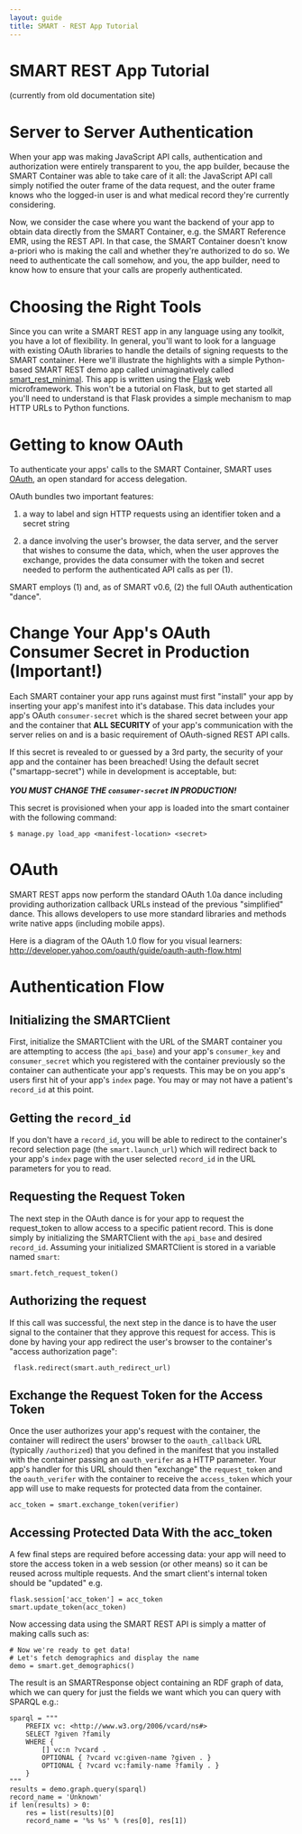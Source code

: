 ```yaml
---
layout: guide
title: SMART - REST App Tutorial
---
```


# SMART REST App Tutorial
(currently from old documentation site)

# Server to Server Authentication

When your app was making JavaScript API calls, authentication and authorization
were entirely transparent to you, the app builder, because the SMART Container
was able to take care of it all: the JavaScript API call simply notified the
outer frame of the data request, and the outer frame knows who the logged-in
user is and what medical record they're currently considering.

Now, we consider the case where you want the backend of your app to obtain data
directly from the SMART Container, e.g. the SMART Reference EMR, using the REST
API. In that case, the SMART Container doesn't know a-priori who is making the
call and whether they're authorized to do so. We need to authenticate the call
somehow, and you, the app builder, need to know how to ensure that your calls
are properly authenticated.


# Choosing the Right Tools

Since you can write a SMART REST app in any language using any toolkit,
you have a lot of flexibility. In general, you'll want to look for a
language with existing OAuth libraries to handle the details of signing
requests to the SMART container. Here we'll illustrate the highlights
with a simple Python-based SMART REST demo app called unimaginatively
called [smart_rest_minimal][].  This app is written using the [Flask][]
web microframework. This won't be a tutorial on Flask, but to get
started all you'll need to understand is that Flask provides a simple
mechanism to map HTTP URLs to Python functions.

[smart_rest_minimal]: https://github.com/chb/smart_rest_minimal
[flask]: http://flask.pocoo.org/


# Getting to know OAuth

To authenticate your apps' calls to the SMART Container, SMART uses
[OAuth][], an open standard for access delegation.

[oauth]: http://tools.ietf.org/html/rfc5849


OAuth bundles two important features:

1. a way to label and sign HTTP requests using an identifier token and a
secret string

2. a dance involving the user's browser, the data server,
and the server that wishes to consume the data, which, when the user
approves the exchange, provides the data consumer with the token and
secret needed to perform the authenticated API calls as per (1).

SMART employs (1) and, as of SMART v0.6, (2) the full OAuth
authentication "dance".


# Change Your App's OAuth Consumer Secret in Production (Important!)

Each SMART container your app runs against must first "install" your app
by inserting your app's manifest into it's database. This data includes
your app's OAuth `consumer-secret` which is the shared secret between
your app and the container that __ALL SECURITY__ of your app's
communication with the server relies on and is a basic requirement of
OAuth-signed REST API calls.

<div id='consumer_secret_warning' class='red_box'>
  If this secret is revealed to or guessed by a 3rd party, the security of
  your app and the container has been breached! Using the default secret
  ("smartapp-secret") while in development is acceptable, but:
  <br />
  <br />
  <strong>
    <em>
      YOU MUST CHANGE THE <code>consumer-secret</code> IN PRODUCTION!
    </em>
  </strong>
</div>

This secret is provisioned when your app is loaded into the smart
container with the following command:

    $ manage.py load_app <manifest-location> <secret>


# OAuth

SMART REST apps now perform the standard OAuth 1.0a dance including
providing authorization callback URLs instead of the previous
"simplified" dance. This allows developers to use more standard
libraries and methods write native apps (including mobile apps).

Here is a diagram of the OAuth 1.0 flow for you visual learners:
<http://developer.yahoo.com/oauth/guide/oauth-auth-flow.html>


# Authentication Flow

## Initializing the SMARTClient

First, initialize the SMARTClient with the URL of the SMART container
you are attempting to access (the `api_base`) and your app's
`consumer_key` and `consumer_secret` which you registered with the
container previously so the container can authenticate your app's
requests. This may be on you app's users first hit of your app's `index`
page. You may or may not have a patient's `record_id` at this point.


## Getting the `record_id`

If you don't have a `record_id`, you will be able to redirect to the
container's record selection page (the `smart.launch_url`) which will
redirect back to your app's `index` page with the user selected
`record_id` in the URL parameters for you to read.


## Requesting the Request Token

The next step in the OAuth dance is for your app to request the
request_token to allow access to a specific patient record. This is done
simply by initializing the SMARTClient with the `api_base` and desired
`record_id`. Assuming your initialized SMARTClient is stored in a
variable named `smart`:


    smart.fetch_request_token()


## Authorizing the request

If this call was successful, the next step in the dance is to have
the user signal to the container that they approve this request for
access. This is done by having your app redirect the user's browser
to the container's "access authorization page":

     flask.redirect(smart.auth_redirect_url)


## Exchange the Request Token for the Access Token

Once the user authorizes your app's request with the container, the
container will redirect the users' browser to the `oauth_callback` URL
(typically `/authorized`) that you defined in the manifest that you
installed with the container passing an `oauth_verifer` as a HTTP
parameter. Your app's handler for this URL should then "exchange" the
`request_token` and the `oauth_verifer` with the container to receive
the `access_token` which your app will use to make requests for
protected data from the container.

    acc_token = smart.exchange_token(verifier)

## Accessing Protected Data With the acc_token

A few final steps are required before accessing data: your app will need
to store the access token in a web session (or other means) so it can be
reused across multiple requests. And the smart client's internal token
should be "updated" e.g.


    flask.session['acc_token'] = acc_token
    smart.update_token(acc_token)


Now accessing data using the SMART REST API is simply a matter of
making calls such as:


    # Now we're ready to get data!
    # Let's fetch demographics and display the name
    demo = smart.get_demographics()



The result is an SMARTResponse object containing an RDF graph of data,
which we can query for just the fields we want which you can query with
SPARQL e.g.:

    
    sparql = """
        PREFIX vc: <http://www.w3.org/2006/vcard/ns#>
        SELECT ?given ?family
        WHERE {
            [] vc:n ?vcard .
            OPTIONAL { ?vcard vc:given-name ?given . }
            OPTIONAL { ?vcard vc:family-name ?family . }
        }
    """
    results = demo.graph.query(sparql)
    record_name = 'Unknown'
    if len(results) > 0:
        res = list(results)[0]
        record_name = '%s %s' % (res[0], res[1])
